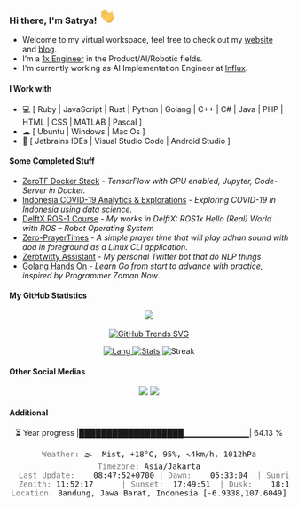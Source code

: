 ### Hi there, I'm Satrya!  <img src="https://raw.githubusercontent.com/noczero/noczero/master/styles/Hi.gif" width="30px">
* Welcome to my virtual workspace, feel free to check out my [website](https://satrya.zeroinside.id) and [blog](https://blog.zeroinside.id).
* I’m a [1x Engineer](https://1x.engineer/) in the Product/AI/Robotic fields.
* I'm currently working as AI Implementation Engineer at [Influx](https://influx.com).

#### I Work with
* 💻 [ Ruby | JavaScript | Rust | Python | Golang | C++ | C# | Java | PHP | HTML | CSS | MATLAB | Pascal ]
* ☁ [ Ubuntu | Windows | Mac Os ]
* :white_square_button: [ Jetbrains IDEs | Visual Studio Code | Android Studio ]

#### Some Completed Stuff
* [ZeroTF Docker Stack](https://github.com/noczero/ZeroTF-Docker-Stack) - *TensorFlow with GPU enabled, Jupyter, Code-Server in Docker.*
* [Indonesia COVID-19 Analytics & Explorations](https://github.com/noczero/Indonesia-COVID-19-Analytics-n-Explorations) - *Exploring COVID-19 in Indonesia using data science.*
* [DelftX ROS-1 Course](https://github.com/noczero/DelftX-ROS-1-Course) - *My works in DelftX: ROS1x Hello (Real) World with ROS – Robot Operating System*
* [Zero-PrayerTimes](https://github.com/noczero/Zero-PrayerTimes) - *A simple prayer time that will play adhan sound with doa in foreground as a Linux CLI application.*
* [Zerotwitty Assistant](https://github.com/noczero/Zerotwitty-Assistant) - *My personal Twitter bot that do NLP things*
* [Golang Hands On](https://github.com/noczero/Golang-Hands-On) - *Learn Go from start to advance with practice, inspired by Programmer Zaman Now*. 

#### My GitHub Statistics
<div align="center"> 

![](https://komarev.com/ghpvc/?username=noczero&color=brightgreen)

[![GitHub Trends SVG](https://api.githubtrends.io/user/svg/noczero/langs?time_range=one_year&loc_metric=changed&compact=True&theme=bright_lights)](https://githubtrends.io)

[![Lang](https://github-readme-stats-eight-theta.vercel.app/api/top-langs/?username=noczero&layout=compact&langs_count=8&hide_border=true&theme=algolia) ![Stats](https://github-readme-stats.vercel.app/api?username=noczero&show_icons=true&hide_border=true&theme=algolia)](https://github.com/noczero) 
![Streak](https://github-readme-streak-stats.herokuapp.com/?user=noczero&count_private=true&theme=algolia&hide_border=true)

</div>

#### Other Social Medias
<p align="center">
<a href="https://linkedin.com/in/satrya-budi-pratama"><img src="https://img.shields.io/badge/-Satrya%20Budi%20Pratama-0077B5?style=flat&logo=Linkedin&logoColor=white"/></a>
<a href="mailto:satrya@zeroinside.id"><img src="https://img.shields.io/badge/-satrya@zeroinside.id-D14836?style=flat&logo=Gmail&logoColor=white"/></a>
</p>

#### Additional
<div align="center"> 
⏳ Year progress |███████████████████▁▁▁▁▁▁▁▁▁▁▁| 64.13 %
<pre>
<font color='#777777'>Weather:</font> 🌫  Mist, +18°C, 95%, ↖4km/h, 1012hPa
<font color='#777777'>Timezone:</font> Asia/Jakarta
<font color='#777777'>  Last Update:</font>    08:47:52+0700 <font color='#777777'>|</font> <font color='#777777'>Dawn:</font>    05:33:04  <font color='#777777'>|</font> <font color='#777777'>Sunrise:</font> 05:54:41
<font color='#777777'>  Zenith:</font> 11:52:17      <font color='#777777'>|</font> <font color='#777777'>Sunset:</font>  17:49:51  <font color='#777777'>|</font> <font color='#777777'>Dusk:</font>    18:11:28
<font color='#777777'>Location:</font> Bandung, Jawa Barat, Indonesia [-6.9338,107.6049]</pre>
</div>
